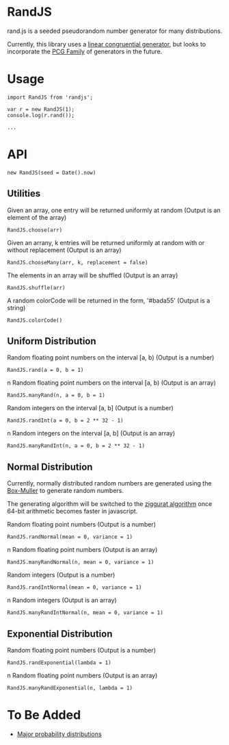 # RandJS

rand.js is a seeded pseudorandom number generator for many distributions.

Currently, this library uses a [linear congruential generator](https://en.wikipedia.org/wiki/Linear_congruential_generator), but looks to incorporate the [PCG Family](http://www.pcg-random.org) of generators in the future.

# Usage

    import RandJS from 'randjs';
    
    var r = new RandJS(1);
    console.log(r.rand());
    
    ...
    
# API

    new RandJS(seed = Date().now)

## Utilities

Given an array, one entry will be returned uniformly at random (Output is an element of the array)

    RandJS.choose(arr)

Given an arrany, k entries will be returned uniformly at random with or without replacement (Output is an array)

    RandJS.chooseMany(arr, k, replacement = false)

The elements in an array will be shuffled (Output is an array)

    RandJS.shuffle(arr)

A random colorCode will be returned in the form, '#bada55' (Output is a string)

    RandJS.colorCode()

## Uniform Distribution

Random floating point numbers on the interval [a, b) (Output is a number)

    RandJS.rand(a = 0, b = 1)
    
n Random floating point numbers on the interval [a, b) (Output is an array)
  
    RandJS.manyRand(n, a = 0, b = 1)
    
Random integers on the interval [a, b] (Output is a number)

    RandJS.randInt(a = 0, b = 2 ** 32 - 1)
    
n Random integers on the interval [a, b] (Output is an array)

    RandJS.manyRandInt(n, a = 0, b = 2 ** 32 - 1)

## Normal Distribution

Currently, normally distributed random numbers are generated using the [Box-Muller](https://en.wikipedia.org/wiki/Box–Muller_transform) to generate random numbers.

The generating algorithm will be switched to the [ziggurat algorithm](https://en.wikipedia.org/wiki/Ziggurat_algorithm) once 64-bit arithmetic becomes faster in javascript. 

Random floating point numbers (Output is a number)

    RandJS.randNormal(mean = 0, variance = 1)

n Random floating point numbers (Output is an array)

    RandJS.manyRandNormal(n, mean = 0, variance = 1)

Random integers (Output is a number)

    RandJS.randIntNormal(mean = 0, variance = 1)

n Random integers (Output is an array)

    RandJS.manyRandIntNormal(n, mean = 0, variance = 1)

## Exponential Distribution

Random floating point numbers (Output is a number)

    RandJS.randExponential(lambda = 1)

n Random floating point numbers (Output is an array)

    RandJS.manyRandExponential(n, lambda = 1)

# To Be Added

- [Major probability distributions](https://en.wikipedia.org/wiki/List_of_probability_distributions)  
    
